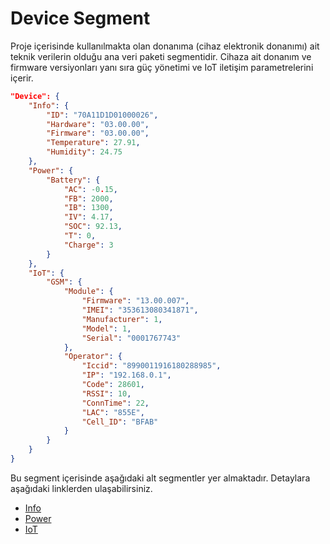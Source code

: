 # Device Segment

Proje içerisinde kullanılmakta olan donanıma (cihaz elektronik donanımı) ait teknik verilerin olduğu ana veri paketi segmentidir. Cihaza ait donanım ve firmware versiyonları yanı sıra güç yönetimi ve IoT iletişim parametrelerini içerir.

```json
"Device": {
    "Info": {
        "ID": "70A11D1D01000026",
        "Hardware": "03.00.00",
        "Firmware": "03.00.00",
        "Temperature": 27.91,
        "Humidity": 24.75
    },
    "Power": {
        "Battery": {
            "AC": -0.15,
            "FB": 2000,
            "IB": 1300,
            "IV": 4.17,
            "SOC": 92.13,
            "T": 0,
            "Charge": 3
        }
    },
    "IoT": {
        "GSM": {
            "Module": {
                "Firmware": "13.00.007",
                "IMEI": "353613080341871",
                "Manufacturer": 1,
                "Model": 1,
                "Serial": "0001767743"
            },
            "Operator": {
                "Iccid": "8990011916180288985",
                "IP": "192.168.0.1",
                "Code": 28601,
                "RSSI": 10,
                "ConnTime": 22,
                "LAC": "855E",
                "Cell_ID": "BFAB"
            }
        }
    }
}
```

Bu segment içerisinde aşağıdaki alt segmentler yer almaktadır. Detaylara aşağıdaki linklerden ulaşabilirsiniz.

* [Info](Info/Readme.md)
* [Power](Power/Readme.md)
* [IoT](IoT/Readme.md)